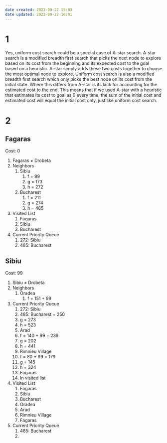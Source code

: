 ```yaml
---
date created: 2023-09-27 15:03
date updated: 2023-09-27 16:01
---
```


# 1

Yes, uniform cost search could be a special case of A-star search. A-star search is a modified breadth first search that picks the next node to explore based on its cost from the beginning and its expected cost to the goal based on a heuristic. A-star simply adds these two costs together to choose the most optimal node to explore. Uniform cost search is also a modified breadth first search which only picks the best node on its cost from the initial state. Where this differs from A-star is its lack for accounting for the estimated cost to the end. This means that if we used A-star with a heuristic that estimates its cost to goal as 0 every time, the sum of the initial cost and estimated cost will equal the initial cost only, just like uniform cost search.

# 2

## Fagaras

Cost: 0

1. Fagaras ≠ Drobeta
2. Neighbors
   1. Sibiu
      1. f = 99
      2. g = 173
      3. h = 272
   2. Bucharest
      1. f = 211
      2. g = 274
      3. h = 485
3. Visited List
   1. Fagaras
   2. Sibiu
   3. Bucharest
4. Current Priority Queue
   1. 272: Sibiu
   2. 485: Bucharest

## Sibiu

Cost: 99

1. Sibiu ≠ Drobeta
2. Neighbors
   1. Oradea
      1. f = 151 + 99
3. Current Priority Queue
   1. 272: Sibiu
   2. 485: Bucharest = 250
   3. g = 273
   4. h = 523
   5. Arad
   6. f = 140 + 99 = 239
   7. g = 202
   8. h = 441
   9. Rimnieu Village
   10. f = 80 + 99 = 179
   11. g = 145
   12. h = 324
   13. Fagaras
   14. In visited list
4. Visited List
   1. Fagaras
   2. Sibiu
   3. Bucharest
   4. Oradea
   5. Arad
   6. Rimnieu Village
   7. Fagaras
5. Current Priority Queue
   1. 485: Bucharest
   2.
